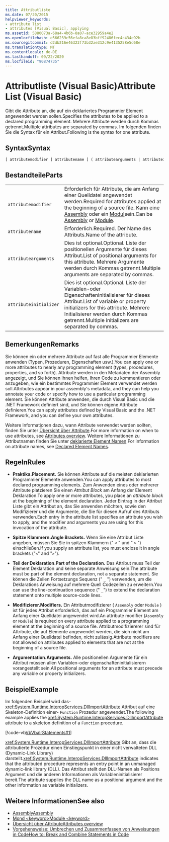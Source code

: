 ```yaml
---
title: Attributliste
ms.date: 07/20/2015
helpviewer_keywords:
- attribute list
- attributes [Visual Basic], applying
ms.assetid: 5880073a-68a4-4b6b-8a07-ace32959a4e2
ms.openlocfilehash: e566239c56efa8ca8e83bff92486fec4c434e92b
ms.sourcegitcommit: d2db216e46323f73b32ae312c9e4135258e5d68e
ms.translationtype: MT
ms.contentlocale: de-DE
ms.lasthandoff: 09/22/2020
ms.locfileid: "90874735"
---
```

# <a name="attribute-list-visual-basic"></a><span data-ttu-id="5c2e0-102">Attributliste (Visual Basic)</span><span class="sxs-lookup"><span data-stu-id="5c2e0-102">Attribute List (Visual Basic)</span></span>

<span data-ttu-id="5c2e0-103">Gibt die Attribute an, die auf ein deklariertes Programmier Element angewendet werden sollen.</span><span class="sxs-lookup"><span data-stu-id="5c2e0-103">Specifies the attributes to be applied to a declared programming element.</span></span> <span data-ttu-id="5c2e0-104">Mehrere Attribute werden durch Kommas getrennt.</span><span class="sxs-lookup"><span data-stu-id="5c2e0-104">Multiple attributes are separated by commas.</span></span> <span data-ttu-id="5c2e0-105">Im folgenden finden Sie die Syntax für ein Attribut.</span><span class="sxs-lookup"><span data-stu-id="5c2e0-105">Following is the syntax for one attribute.</span></span>  
  
## <a name="syntax"></a><span data-ttu-id="5c2e0-106">Syntax</span><span class="sxs-lookup"><span data-stu-id="5c2e0-106">Syntax</span></span>  
  
```vb  
[ attributemodifier ] attributename [ ( attributearguments | attributeinitializer ) ]  
```  
  
## <a name="parts"></a><span data-ttu-id="5c2e0-107">Bestandteile</span><span class="sxs-lookup"><span data-stu-id="5c2e0-107">Parts</span></span>  

|||
|---|---|
|`attributemodifier`|<span data-ttu-id="5c2e0-108">Erforderlich für Attribute, die am Anfang einer Quelldatei angewendet werden.</span><span class="sxs-lookup"><span data-stu-id="5c2e0-108">Required for attributes applied at the beginning of a source file.</span></span> <span data-ttu-id="5c2e0-109">Kann eine [Assembly](../modifiers/assembly.md) oder ein [Modul](../modifiers/module-keyword.md)sein.</span><span class="sxs-lookup"><span data-stu-id="5c2e0-109">Can be [Assembly](../modifiers/assembly.md) or [Module](../modifiers/module-keyword.md).</span></span>|
|`attributename`| <span data-ttu-id="5c2e0-110">Erforderlich.</span><span class="sxs-lookup"><span data-stu-id="5c2e0-110">Required.</span></span> <span data-ttu-id="5c2e0-111">Der Name des Attributs.</span><span class="sxs-lookup"><span data-stu-id="5c2e0-111">Name of the attribute.</span></span>|
|`attributearguments`|<span data-ttu-id="5c2e0-112">Dies ist optional.</span><span class="sxs-lookup"><span data-stu-id="5c2e0-112">Optional.</span></span> <span data-ttu-id="5c2e0-113">Liste der positionellen Argumente für dieses Attribut.</span><span class="sxs-lookup"><span data-stu-id="5c2e0-113">List of positional arguments for this attribute.</span></span> <span data-ttu-id="5c2e0-114">Mehrere Argumente werden durch Kommas getrennt.</span><span class="sxs-lookup"><span data-stu-id="5c2e0-114">Multiple arguments are separated by commas.</span></span>|
|`attributeinitializer`|<span data-ttu-id="5c2e0-115">Dies ist optional.</span><span class="sxs-lookup"><span data-stu-id="5c2e0-115">Optional.</span></span> <span data-ttu-id="5c2e0-116">Liste der Variablen-oder Eigenschafteninitialisierer für dieses Attribut.</span><span class="sxs-lookup"><span data-stu-id="5c2e0-116">List of variable or property initializers for this attribute.</span></span> <span data-ttu-id="5c2e0-117">Mehrere Initialisierer werden durch Kommas getrennt.</span><span class="sxs-lookup"><span data-stu-id="5c2e0-117">Multiple initializers are separated by commas.</span></span>|
  
## <a name="remarks"></a><span data-ttu-id="5c2e0-118">Bemerkungen</span><span class="sxs-lookup"><span data-stu-id="5c2e0-118">Remarks</span></span>  

 <span data-ttu-id="5c2e0-119">Sie können ein oder mehrere Attribute auf fast alle Programmier Elemente anwenden (Typen, Prozeduren, Eigenschaften usw.).</span><span class="sxs-lookup"><span data-stu-id="5c2e0-119">You can apply one or more attributes to nearly any programming element (types, procedures, properties, and so forth).</span></span> <span data-ttu-id="5c2e0-120">Attribute werden in den Metadaten der Assembly angezeigt, und Sie können Ihnen helfen, Ihren Code zu kommentieren oder anzugeben, wie ein bestimmtes Programmier Element verwendet werden soll.</span><span class="sxs-lookup"><span data-stu-id="5c2e0-120">Attributes appear in your assembly's metadata, and they can help you annotate your code or specify how to use a particular programming element.</span></span> <span data-ttu-id="5c2e0-121">Sie können Attribute anwenden, die durch Visual Basic und die .NET Framework definiert sind, und Sie können eigene Attribute definieren.</span><span class="sxs-lookup"><span data-stu-id="5c2e0-121">You can apply attributes defined by Visual Basic and the .NET Framework, and you can define your own attributes.</span></span>  

 <span data-ttu-id="5c2e0-122">Weitere Informationen dazu, wann Attribute verwendet werden sollten, finden Sie unter [Übersicht über Attribute](../../programming-guide/concepts/attributes/index.md).</span><span class="sxs-lookup"><span data-stu-id="5c2e0-122">For more information on when to use attributes, see [Attributes overview](../../programming-guide/concepts/attributes/index.md).</span></span> <span data-ttu-id="5c2e0-123">Weitere Informationen zu Attributnamen finden Sie unter [deklarierte Element Namen](../../programming-guide/language-features/declared-elements/declared-element-names.md).</span><span class="sxs-lookup"><span data-stu-id="5c2e0-123">For information on attribute names, see [Declared Element Names](../../programming-guide/language-features/declared-elements/declared-element-names.md).</span></span>  
  
## <a name="rules"></a><span data-ttu-id="5c2e0-124">Regeln</span><span class="sxs-lookup"><span data-stu-id="5c2e0-124">Rules</span></span>  
  
- <span data-ttu-id="5c2e0-125">**Praktika.**</span><span class="sxs-lookup"><span data-stu-id="5c2e0-125">**Placement.**</span></span> <span data-ttu-id="5c2e0-126">Sie können Attribute auf die meisten deklarierten Programmier Elemente anwenden.</span><span class="sxs-lookup"><span data-stu-id="5c2e0-126">You can apply attributes to most declared programming elements.</span></span> <span data-ttu-id="5c2e0-127">Zum Anwenden eines oder mehrerer Attribute platzieren Sie einen *Attribut Block* am Anfang der Element Deklaration.</span><span class="sxs-lookup"><span data-stu-id="5c2e0-127">To apply one or more attributes, you place an *attribute block* at the beginning of the element declaration.</span></span> <span data-ttu-id="5c2e0-128">Jeder Eintrag in der Attribut Liste gibt ein Attribut an, das Sie anwenden möchten, sowie den Modifizierer und die Argumente, die Sie für diesen Aufruf des Attributs verwenden.</span><span class="sxs-lookup"><span data-stu-id="5c2e0-128">Each entry in the attribute list specifies an attribute you wish to apply, and the modifier and arguments you are using for this invocation of the attribute.</span></span>  
  
- <span data-ttu-id="5c2e0-129">**Spitze Klammern.**</span><span class="sxs-lookup"><span data-stu-id="5c2e0-129">**Angle Brackets.**</span></span> <span data-ttu-id="5c2e0-130">Wenn Sie eine Attribut Liste angeben, müssen Sie Sie in spitzen Klammern (" `<` " und " `>` ") einschließen.</span><span class="sxs-lookup"><span data-stu-id="5c2e0-130">If you supply an attribute list, you must enclose it in angle brackets ("`<`" and "`>`").</span></span>  
  
- <span data-ttu-id="5c2e0-131">**Teil der Deklaration.**</span><span class="sxs-lookup"><span data-stu-id="5c2e0-131">**Part of the Declaration.**</span></span> <span data-ttu-id="5c2e0-132">Das Attribut muss Teil der Element Deklaration und keine separate Anweisung sein.</span><span class="sxs-lookup"><span data-stu-id="5c2e0-132">The attribute must be part of the element declaration, not a separate statement.</span></span> <span data-ttu-id="5c2e0-133">Sie können die Zeilen Fortsetzungs Sequenz (" `_` ") verwenden, um die Deklarations Anweisung auf mehrere Quell Codezeilen zu erweitern.</span><span class="sxs-lookup"><span data-stu-id="5c2e0-133">You can use the line-continuation sequence (" `_`") to extend the declaration statement onto multiple source-code lines.</span></span>  
  
- <span data-ttu-id="5c2e0-134">**Modifizierer.**</span><span class="sxs-lookup"><span data-stu-id="5c2e0-134">**Modifiers.**</span></span> <span data-ttu-id="5c2e0-135">Ein Attributmodifizierer ( `Assembly` oder `Module` ) ist für jedes Attribut erforderlich, das auf ein Programmier Element am Anfang einer Quelldatei angewendet wird.</span><span class="sxs-lookup"><span data-stu-id="5c2e0-135">An attribute modifier (`Assembly` or `Module`) is required on every attribute applied to a programming element at the beginning of a source file.</span></span> <span data-ttu-id="5c2e0-136">Attributmodifiziererer sind für Attribute, die auf Elemente angewendet werden, die sich nicht am Anfang einer Quelldatei befinden, nicht zulässig.</span><span class="sxs-lookup"><span data-stu-id="5c2e0-136">Attribute modifiers are not allowed on attributes applied to elements that are not at the beginning of a source file.</span></span>  
  
- <span data-ttu-id="5c2e0-137">**Argumentation.**</span><span class="sxs-lookup"><span data-stu-id="5c2e0-137">**Arguments.**</span></span> <span data-ttu-id="5c2e0-138">Alle positionellen Argumente für ein Attribut müssen allen Variablen-oder eigenschafteninitialisierern vorangestellt sein.</span><span class="sxs-lookup"><span data-stu-id="5c2e0-138">All positional arguments for an attribute must precede any variable or property initializers.</span></span>  
  
## <a name="example"></a><span data-ttu-id="5c2e0-139">Beispiel</span><span class="sxs-lookup"><span data-stu-id="5c2e0-139">Example</span></span>  

 <span data-ttu-id="5c2e0-140">Im folgenden Beispiel wird das- <xref:System.Runtime.InteropServices.DllImportAttribute> Attribut auf eine Skeleton-Definition einer- `Function` Prozedur angewendet.</span><span class="sxs-lookup"><span data-stu-id="5c2e0-140">The following example applies the <xref:System.Runtime.InteropServices.DllImportAttribute> attribute to a skeleton definition of a `Function` procedure.</span></span>  
  
 [!code-vb[VbVbalrStatements#1](~/samples/snippets/visualbasic/VS_Snippets_VBCSharp/VbVbalrStatements/VB/Class1.vb#1)]  
  
 <span data-ttu-id="5c2e0-141"><xref:System.Runtime.InteropServices.DllImportAttribute> Gibt an, dass die attributierte Prozedur einen Einstiegspunkt in einer nicht verwalteten DLL (Dynamic-Link Library) darstellt.</span><span class="sxs-lookup"><span data-stu-id="5c2e0-141"><xref:System.Runtime.InteropServices.DllImportAttribute> indicates that the attributed procedure represents an entry point in an unmanaged dynamic-link library (DLL).</span></span> <span data-ttu-id="5c2e0-142">Das Attribut stellt den DLL-Namen als Positions Argument und die anderen Informationen als Variableninitialisierer bereit.</span><span class="sxs-lookup"><span data-stu-id="5c2e0-142">The attribute supplies the DLL name as a positional argument and the other information as variable initializers.</span></span>  
  
## <a name="see-also"></a><span data-ttu-id="5c2e0-143">Weitere Informationen</span><span class="sxs-lookup"><span data-stu-id="5c2e0-143">See also</span></span>

- [<span data-ttu-id="5c2e0-144">Assembly</span><span class="sxs-lookup"><span data-stu-id="5c2e0-144">Assembly</span></span>](../modifiers/assembly.md)
- [<span data-ttu-id="5c2e0-145">Mond \<keyword></span><span class="sxs-lookup"><span data-stu-id="5c2e0-145">Module \<keyword></span></span>](../modifiers/module-keyword.md)
- [<span data-ttu-id="5c2e0-146">Übersicht über Attribute</span><span class="sxs-lookup"><span data-stu-id="5c2e0-146">Attributes overview</span></span>](../../programming-guide/concepts/attributes/index.md)
- [<span data-ttu-id="5c2e0-147">Vorgehensweise: Umbrechen und Zusammenfassen von Anweisungen in Code</span><span class="sxs-lookup"><span data-stu-id="5c2e0-147">How to: Break and Combine Statements in Code</span></span>](../../programming-guide/program-structure/how-to-break-and-combine-statements-in-code.md)
